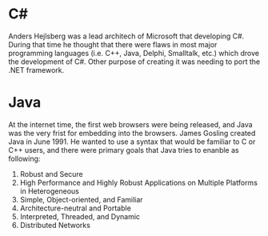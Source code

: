 # C#

Anders Hejlsberg was a lead architech of Microsoft that developing C#. During that time he thought 
that there were flaws in most major programming languages (i.e. C++, Java, Delphi, Smalltalk, etc.)
which drove the development of C#. Other purpose of creating it was needing to port the .NET framework. 


# Java

At the internet time, the first web browsers were being released, and Java was the very frist for
embedding into the browsers. James Gosling created Java in June 1991. He wanted to use a syntax 
that would be familiar to C or C++ users, and there were primary goals that Java tries to enanble 
as following:
 1. Robust and Secure
 2. High Performance and Highly Robust Applications on Multiple Platforms in Heterogeneous 
 3. Simple, Object-oriented, and Familiar
 4. Architecture-neutral and Portable
 5. Interpreted, Threaded, and Dynamic
 6. Distributed Networks
